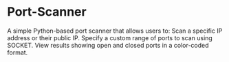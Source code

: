 # Port-Scanner
A simple Python-based port scanner that allows users to:  Scan a specific IP address or their public IP. Specify a custom range of ports to scan using SOCKET. View results showing open and closed ports in a color-coded format.
